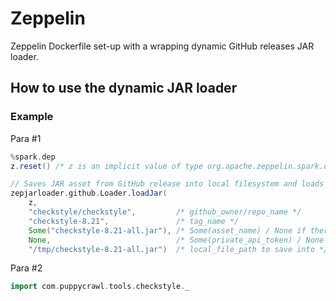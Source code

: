# Zeppelin

Zeppelin Dockerfile set-up with a wrapping dynamic GitHub releases JAR loader.

## How to use the dynamic JAR loader

### Example

Para #1

```scala
%spark.dep
z.reset() /* z is an implicit value of type org.apache.zeppelin.spark.dep.SparkDependencyContext */

// Saves JAR asset from GitHub release into local filesystem and loads JAR
zepjarloader.github.Loader.loadJar(
    z,
    "checkstyle/checkstyle",         /* github_owner/repo_name */
    "checkstyle-8.21",               /* tag_name */
    Some("checkstyle-8.21-all.jar"), /* Some(asset_name) / None if there's only one asset */
    None,                            /* Some(private_api_token) / None if no token needed */
    "/tmp/checkstyle-8.21-all.jar")  /* local_file_path to save into */
```

Para #2

```scala
import com.puppycrawl.tools.checkstyle._
```
